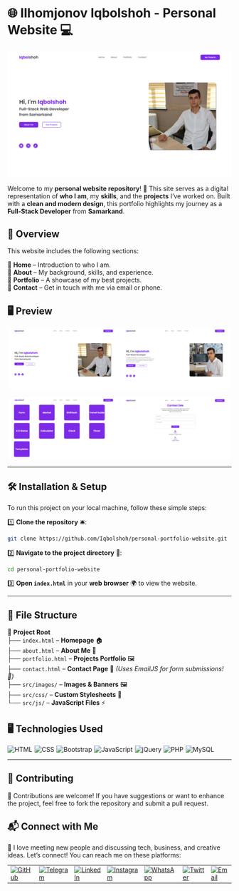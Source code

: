 # 🌐 Ilhomjonov Iqbolshoh - Personal Website 💻  

![Banner](./src/images/banner.png)  

Welcome to my **personal website repository**! 🎉 This site serves as a digital representation of **who I am**, my **skills**, and the **projects** I’ve worked on. Built with a **clean and modern design**, this portfolio highlights my journey as a **Full-Stack Developer** from **Samarkand**.  

## 📌 Overview  

This website includes the following sections:  

🔹 **Home** – Introduction to who I am.  
🔹 **About** – My background, skills, and experience.  
🔹 **Portfolio** – A showcase of my best projects.  
🔹 **Contact** – Get in touch with me via email or phone.  

## 🖥️ Preview  

<p align="center">
  <img src="./src/images/desktop(index).png" alt="Home Page" width="49%">
  <img src="./src/images/desktop(about).png" alt="About Page" width="49%">
</p>
<p align="center">
  <img src="./src/images/desktop(portfolio).png" alt="Portfolio Page" width="49%">
  <img src="./src/images/desktop(contact).png" alt="Contact Page" width="49%">
</p>  

---

## 🛠️ Installation & Setup  

To run this project on your local machine, follow these simple steps:  

1️⃣ **Clone the repository** 🛎️:  

```bash
git clone https://github.com/Iqbolshoh/personal-portfolio-website.git
```  

2️⃣ **Navigate to the project directory** 📂:  

```bash
cd personal-portfolio-website
```  

3️⃣ **Open `index.html`** in your **web browser** 🌍 to view the website.  

---

## 📂 File Structure  

📁 **Project Root**  
├── `index.html` – **Homepage** 🏠  
├── `about.html` – **About Me** 📖  
├── `portfolio.html` – **Projects Portfolio** 🖼️  
├── `contact.html` – **Contact Page** 📩 *(Uses EmailJS for form submissions! 🚀)*  
├── `src/images/` – **Images & Banners** 🖼️  
├── `src/css/` – **Custom Stylesheets** 🎨  
└── `src/js/` – **JavaScript Files** ⚡  

## 🖥 Technologies Used
<div style="display: flex; flex-wrap: wrap; gap: 5px;">
    <img src="https://img.shields.io/badge/HTML-%23E34F26.svg?style=for-the-badge&logo=html5&logoColor=white" alt="HTML">
    <img src="https://img.shields.io/badge/CSS-%231572B6.svg?style=for-the-badge&logo=css3&logoColor=white" alt="CSS">
    <img src="https://img.shields.io/badge/Bootstrap-%23563D7C.svg?style=for-the-badge&logo=bootstrap&logoColor=white" alt="Bootstrap">
    <img src="https://img.shields.io/badge/JavaScript-%23F7DF1C.svg?style=for-the-badge&logo=javascript&logoColor=black" alt="JavaScript">
    <img src="https://img.shields.io/badge/jQuery-%230e76a8.svg?style=for-the-badge&logo=jquery&logoColor=white" alt="jQuery">
    <img src="https://img.shields.io/badge/PHP-%23777BB4.svg?style=for-the-badge&logo=php&logoColor=white" alt="PHP">
    <img src="https://img.shields.io/badge/MySQL-%234479A1.svg?style=for-the-badge&logo=mysql&logoColor=white" alt="MySQL">
</div>

---

## 🤝 Contributing  

🎯 Contributions are welcome! If you have suggestions or want to enhance the project, feel free to fork the repository and submit a pull request.

## 📬 Connect with Me  

💬 I love meeting new people and discussing tech, business, and creative ideas. Let’s connect! You can reach me on these platforms:

<div align="center">
    <table>
        <tr>
            <td>
                <a href="https://github.com/iqbolshoh">
                    <img src="https://raw.githubusercontent.com/rahuldkjain/github-profile-readme-generator/master/src/images/icons/Social/github.svg"
                        height="40" width="40" alt="GitHub" />
                </a>
            </td>
            <td>
                <a href="https://t.me/iqbolshoh_777">
                    <img src="https://github.com/gayanvoice/github-active-users-monitor/blob/master/public/images/icons/telegram.svg"
                        height="40" width="40" alt="Telegram" />
                </a>
            </td>
            <td>
                <a href="https://www.linkedin.com/in/iiqbolshoh/">
                    <img src="https://github.com/gayanvoice/github-active-users-monitor/blob/master/public/images/icons/linkedin.svg"
                        height="40" width="40" alt="LinkedIn" />
                </a>
            </td>
            <td>
                <a href="https://instagram.com/iqbolshoh_777" target="blank">
                    <img src="https://raw.githubusercontent.com/rahuldkjain/github-profile-readme-generator/master/src/images/icons/Social/instagram.svg"
                        alt="Instagram" height="40" width="40" />
                </a>
            </td>
            <td>
                <a href="https://wa.me/qr/22PVFQSMQQX4F1">
                    <img src="https://github.com/gayanvoice/github-active-users-monitor/blob/master/public/images/icons/whatsapp.svg"
                        height="40" width="40" alt="WhatsApp" />
                </a>
            </td>
            <td>
                <a href="https://x.com/iqbolshoh_777">
                    <img src="https://img.shields.io/badge/X-000000?style=for-the-badge&logo=x&logoColor=white" height="40"
                        width="40" alt="Twitter" />
                </a>
            </td>
            <td>
                <a href="mailto:iilhomjonov777@gmail.com">
                    <img src="https://github.com/gayanvoice/github-active-users-monitor/blob/master/public/images/icons/gmail.svg"
                        height="40" width="40" alt="Email" />
                </a>
            </td>
        </tr>
    </table>
</div>
